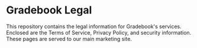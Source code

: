 # Gradebook Legal

This repository contains the legal information for Gradebook's services. Enclosed are the Terms of Service,
Privacy Policy, and security information. These pages are served to our main marketing site.